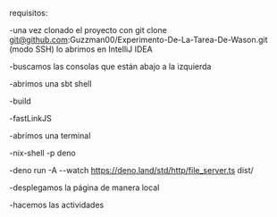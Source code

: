 requisitos:

-una vez clonado el proyecto con git clone git@github.com:Guzzman00/Experimento-De-La-Tarea-De-Wason.git (modo SSH) lo abrimos en IntelliJ IDEA

-buscamos las consolas que están abajo a la izquierda

-abrimos una sbt shell

-build

-fastLinkJS

-abrimos una terminal

-nix-shell -p deno

-deno run -A --watch https://deno.land/std/http/file_server.ts dist/

-desplegamos la página de manera local

-hacemos las actividades
